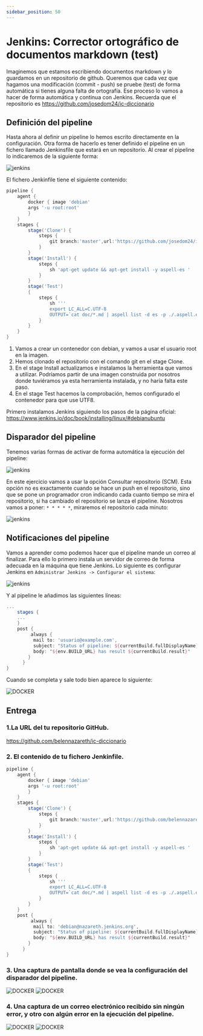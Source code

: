 ```yaml
---
sidebar_position: 50
---
```


# Jenkins: Corrector ortográfico de documentos markdown (test)

Imaginemos que estamos escribiendo documentos markdown y lo guardamos en un repositorio de github. Queremos que cada vez que hagamos una modificación (commit - push) se pruebe (test) de forma automática si tienes alguna falta de ortografía. Ese proceso lo vamos a hacer de forma automática y continua con Jenkins. Recuerda que el repositorio es https://github.com/josedom24/ic-diccionario

## Definición del pipeline

Hasta ahora al definir un pipeline lo hemos escrito directamente en la configuración. Otra forma de hacerlo es tener definido el pipeline en un fichero llamado Jenkinsfile que estará en un repositorio. Al crear el pipeline lo indicaremos de la siguiente forma:

![jenkins](https://fp.josedomingo.org/iaw2223/7_ic/img/pipe6.png)

El fichero Jenkinfile tiene el siguiente contenido:

```groovy
pipeline {
    agent {
        docker { image 'debian'
        args '-u root:root'
        }
    }
    stages {
        stage('Clone') {
            steps {
                git branch:'master',url:'https://github.com/josedom24/ic-travis-diccionario.git'
            }
        }
        stage('Install') {
            steps {
                sh 'apt-get update && apt-get install -y aspell-es ' 
            }
        }
        stage('Test')
        {
            steps {
                sh '''
                export LC_ALL=C.UTF-8
                OUTPUT=`cat doc/*.md | aspell list -d es -p ./.aspell.es.pws`; if [ -n "$OUTPUT" ]; then echo $OUTPUT; exit 1; fi'''
            }
        }
    }
}
```

1. Vamos a crear un contenedor con debian, y vamos a usar el usuario root en la imagen.
2. Hemos clonado el repositorio con el comando git en el stage Clone.
3. En el stage Install actualizamos e instalamos la herramienta que vamos a utilizar. Podríamos partir de una imagen construida por nosotros donde tuviéramos ya esta herramienta instalada, y no haría falta este paso.
4. En el stage Test hacemos la comprobación, hemos configurado el contenedor para que use UTF8.

Primero instalamos Jenkins siguiendo los pasos de la página oficial: https://www.jenkins.io/doc/book/installing/linux/#debianubuntu


## Disparador del pipeline

Tenemos varias formas de activar de forma automática la ejecución del pipeline:

![jenkins](https://fp.josedomingo.org/iaw2223/7_ic/img/pipe7.png)

En este ejercicio vamos a usar la opción Consultar repositorio (SCM). Esta opción no es exactamente cuando se hace un push en el repositorio, sino que se pone un programador cron indicando cada cuanto tiempo se mira el repositorio, si ha cambiado el repositorio se lanza el pipeline. Nosotros vamos a poner: `* * * * *`, miraremos el repositorio cada minuto:

![jenkins](https://fp.josedomingo.org/iaw2223/7_ic/img/pipe8.png)

## Notificaciones del pipeline

Vamos a aprender como podemos hacer que el pipeline mande un correo al finalizar. Para ello lo primero instala un servidor de correo de forma adecuada en la máquina que tiene Jenkins. Lo siguiente es configurar Jenkins en `Administrar Jenkins -> Configurar el sistema`:

![jenkins](https://fp.josedomingo.org/iaw2223/7_ic/img/pipe9.png)

Y al pipeline le añadimos las siguientes líneas:

```groovy
...
    stages {
    ...
    }
    post {
         always {
          mail to: 'usuario@example.com',
          subject: "Status of pipeline: ${currentBuild.fullDisplayName}",
          body: "${env.BUILD_URL} has result ${currentBuild.result}"
        }
      }
}
```

Cuando se completa y sale todo bien aparece lo siguiente:

![DOCKER](/img/IAW/taller1IAW7.png)


## Entrega

### 1.La URL del tu repositorio GitHub.

https://github.com/belennazareth/ic-diccionario

### 2. El contenido de tu fichero Jenkinfile.

```groovy
pipeline {
    agent {
        docker { image 'debian'
        args '-u root:root'
        }
    }
    stages {
        stage('Clone') {
            steps {
                git branch:'master',url:'https://github.com/belennazareth/ic-diccionario.git'
            }
        }
        stage('Install') {
            steps {
                sh 'apt-get update && apt-get install -y aspell-es ' 
            }
        }
        stage('Test')
        {
            steps {
                sh '''
                export LC_ALL=C.UTF-8
                OUTPUT=`cat doc/*.md | aspell list -d es -p ./.aspell.es.pws`; if [ -n "$OUTPUT" ]; then echo $OUTPUT; exit 1; fi'''
            }
        }
    }
    post {
         always {
          mail to: 'debian@nazareth.jenkins.org',
          subject: "Status of pipeline: ${currentBuild.fullDisplayName}",
          body: "${env.BUILD_URL} has result ${currentBuild.result}"
        }
      }
}
```

### 3. Una captura de pantalla donde se vea la configuración del disparador del pipeline.

![DOCKER](/img/IAW/taller1IAW7-2.png)
![DOCKER](/img/IAW/taller1IAW7-5.png)

### 4. Una captura de un correo electrónico recibido sin ningún error, y otro con algún error en la ejecución del pipeline.

![DOCKER](/img/IAW/taller1IAW7-3.png)
![DOCKER](/img/IAW/taller1IAW7-4.png)

